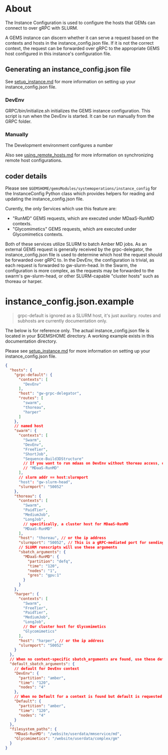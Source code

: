 # About

The Instance Configuration is used to configure the hosts that GEMs can connect to over gRPC with SLURM.

A GEMS instance can discern whether it can serve a request based on the contexts and hosts in the instance_config.json file. If it is not the correct context, the request can be forwarded over gRPC to the appropriate GEMS host configured in this instance's configuration file.

## Generating an instance_config.json file

See [setup_instance.md](setup_instance.md) for more information on setting up your instance_config.json file.

### DevEnv

GRPC/bin/initialize.sh initializes the GEMS instance configuration. This script is run when the DevEnv is started. It can be run manually from the GRPC folder.

### Manually

The Development environment configures a number

Also see [using_remote_hosts.md](using_remote_hosts.md) for more information on synchronizing remote host configurations.

## coder details

Please see `$GEMSHOME/gemsModules/systemoperations/instance_config` for the InstanceConfig Python class which provides helpers for reading and updating the instance_config.json file.

Curently, the only Services which use this feature are:
- "RunMD" GEMS requests, which are executed under MDaaS-RunMD contexts. 
- "Glycomimetics" GEMS requests, which are executed under Glycomimetics contexts. 

Both of these services utilize SLURM to batch Amber MD jobs. As an external GEMS request is generally received by the grpc-delegator, the instance_config.json file is used to determine which host the request should be forwarded over gRPC to. In the DevEnv, the configuration is trivial, as each request is forwarded to gw-slurm-head. In the Swarm, the configuration is more complex, as the requests may be forwarded to the swarm's gw-slurm-head, or other SLURM-capable "cluster hosts" such as thoreau or harper.

# instance_config.json.example

> grpc-default is ignored as a SLURM host, it's just auxilary. routes and subhosts are currently documentation only.


The below is for reference only. The actual instance_config.json file is located in your $GEMSHOME directory. A working example exists in this documentation directory.

Please see [setup_instance.md](setup_instance.md) for more information on setting up your instance_config.json file.

```json
{
  "hosts": {
    "grpc-default": {
      "contexts": [
        "DevEnv"
      ],
      "host": "gw-grpc-delegator",
      "routes": [
        "swarm",
        "thoreau",
        "harper"
      ]
    },
    // named host
    "swarm": {
      "contexts": [
        "Swarm",
        "DevEnv",
        "FreeTier",
        "ShortJob",
        "Sequence-Build3DStructure"
        // If you want to run mdaas on DevEnv without thoreau access, define this: (And make sure to add a comma to the end of the line above)
        // "MDaaS-RunMD"
      ],
      // slurm addr == host:slurmport
      "host": "gw-slurm-head",
      "slurmport": "50052"
    },
    "thoreau": {
      "contexts": [
        "Swarm",
        "PaidTier",
        "MediumJob",
        "LongJob",
        // specifically, a cluster host for MDaaS-RunMD
        "MDaaS-RunMD"
      ],
      "host": "thoreau", // or the ip address
      "slurmport": "50052", // This is a gRPC-mediated port for sending GEMS requests to the SLURM host.
      // SLURM runscripts will use these arguments
      "sbatch_arguments": {
        "MDaaS-RunMD": {
          "partition": "defq",
          "time": "120",
          "nodes": "1",
          "gres": "gpu:1"
        }
      }
    },
    "harper": {
      "contexts": [
        "Swarm",
        "FreeTier",
        "PaidTier",
        "MediumJob",
        "LongJob",
        // Our cluster host for Glycomimetics
        "Glycomimetics"
      ],
      "host": "harper", // or the ip address
      "slurmport": "50052"
    }
  },
  // When no context-specific sbatch_arguments are found, use these defaults.
  "default_sbatch_arguments": {
    // default for DevEnv context
    "DevEnv": {
      "partition": "amber",
      "time": "120",
      "nodes": "4"
    },
    // When no Default for a context is found but default is requested
    "Default": {
      "partition": "amber",
      "time": "120",
      "nodes": "4"
    }
  },
  "filesystem_paths": {
    "MDaaS-RunMD": "/website/userdata/mmservice/md",
    "Glycomimetics": "/website/userdata/complex/gm"
  }
}
```
